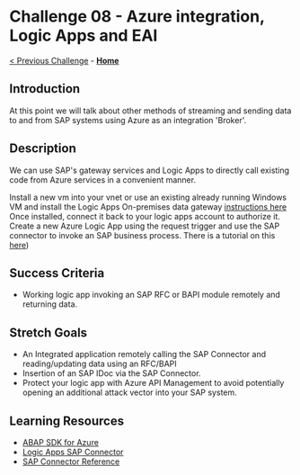 # Challenge 08 - Azure integration, Logic Apps and EAI

[< Previous Challenge](./Challenge-07.md) - **[Home](../README.md)** 

## Introduction
At this point we will talk about other methods of streaming and sending data to and from SAP systems using Azure as an integration 'Broker'.

## Description
We can use SAP's gateway services and Logic Apps to directly call existing code from Azure services in a convenient manner.

Install a new vm into your vnet or use an existing already running Windows VM and install the Logic Apps On-premises data gateway [instructions here](https://docs.microsoft.com/en-us/azure/logic-apps/logic-apps-gateway-install)
Once installed, connect it back to your logic apps account to authorize it.
Create a new Azure Logic App using the request trigger and use the SAP connector to invoke an SAP business process. There is a tutorial on this [here](https://docs.microsoft.com/en-us/azure/logic-apps/logic-apps-using-sap-connector))
 
## Success Criteria
- Working logic app invoking an SAP RFC or BAPI module remotely and returning data.

## Stretch Goals
- An Integrated application remotely calling the SAP Connector and reading/updating data using an RFC/BAPI
- Insertion of an SAP IDoc via the SAP Connector.
- Protect your logic app with Azure API Management to avoid potentially opening an additional attack vector into your SAP system.

## Learning Resources
- [ABAP SDK for Azure](https://github.com/Microsoft/ABAP-SDK-for-Azure)
- [Logic Apps SAP Connector](https://docs.microsoft.com/en-us/azure/logic-apps/logic-apps-using-sap-connector)
- [SAP Connector Reference](https://docs.microsoft.com/en-us/connectors/sap/)

